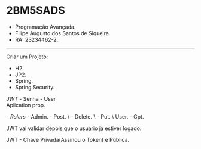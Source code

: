 # 2BM5SADS

- Programação Avançada.
- Filipe Augusto dos Santos de Siqueira.
- RA: 23234462-2.

--------------------
Criar um Projeto:
- H2.
- JP2.
- Spring.
- Spring Security.

*JWT* - Senha - User
  \
    Aplication prop.

*- Rolers* - Admin. - Post.
        \           - Delete.
         \          - Put.
          \ 
            User. - Gpt.

JWT vai validar depois que o usuário já estiver logado.

JWT - Chave Privada(Assinou o Token) e Pública.

